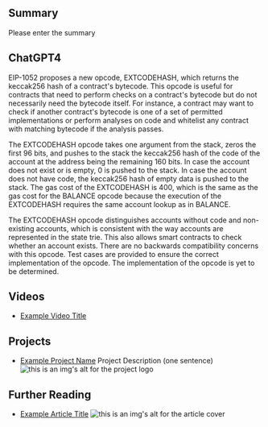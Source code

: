 ## Summary

Please enter the summary

## ChatGPT4

EIP-1052 proposes a new opcode, EXTCODEHASH, which returns the keccak256 hash of a contract's bytecode. This opcode is useful for contracts that need to perform checks on a contract's bytecode but do not necessarily need the bytecode itself. For instance, a contract may want to check if another contract's bytecode is one of a set of permitted implementations or perform analyses on code and whitelist any contract with matching bytecode if the analysis passes. 

The EXTCODEHASH opcode takes one argument from the stack, zeros the first 96 bits, and pushes to the stack the keccak256 hash of the code of the account at the address being the remaining 160 bits. In case the account does not exist or is empty, 0 is pushed to the stack. In case the account does not have code, the keccak256 hash of empty data is pushed to the stack. The gas cost of the EXTCODEHASH is 400, which is the same as the gas cost for the BALANCE opcode because the execution of the EXTCODEHASH requires the same account lookup as in BALANCE. 

The EXTCODEHASH opcode distinguishes accounts without code and non-existing accounts, which is consistent with the way accounts are represented in the state trie. This also allows smart contracts to check whether an account exists. There are no backwards compatibility concerns with this opcode. Test cases are provided to ensure the correct implementation of the opcode. The implementation of the opcode is yet to be determined.

## Videos

- [Example Video Title](https://www.youtube.com/watch?v=TDGq4aeevgY)

## Projects

- [Example Project Name](https://xxxx.xxx/xxxxx) Project Description (one sentence) ![this is an img's alt for the project logo](https://xxxx.xxx/project-logo.xxx)

## Further Reading

- [Example Article Title](https://xxxx.xxx/xxxxx) ![this is an img's alt for the article cover](https://xxxx.xxx/article-cover.xxx)
